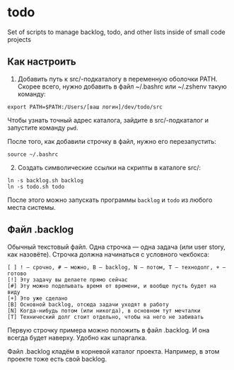# todo
Set of scripts to manage backlog, todo, and other lists inside of small code projects

## Как настроить
1. Добавить путь к src/-подкаталогу в переменную оболочки PATH.
   Скорее всего, нужно добавить в файл ~/.bashrc или ~/.zshenv такую команду:
```
export PATH=$PATH:/Users/[ваш логин]/dev/todo/src
```
Чтобы узнать точный адрес каталога, зайдите в src/-подкаталог и запустите команду ```pwd```.

После того, как добавили строчку в файл, нужно его перезапустить:
```
source ~/.bashrc
```

2. Создать символические ссылки на скрипты в каталоге src/:
```
ln -s backlog.sh backlog
ln -s todo.sh todo
```

После этого можно запускать программы ```backlog``` и ```todo``` из любого места системы.

## Файл .backlog
Обычный текстовый файл. Одна строчка — одна задача (или user story, как назовёте). Строчка должна начинаться с условного чекбокса:
```
[ ] ! — срочно, # — можно, B — backlog, N — потом, Т — технодолг, + — готово
[!] Эту задачу вы делаете прямо сейчас
[#] Эту можно поделывать время от времени, и вообще пусть будет на виду
[+] Это уже сделано
[B] Основной backlog, отсюда задачи уходят в работу
[N] Когда-нибудь потом (или никогда), в основном тут мечталки
[T] Технический долг стоит отдельно, чтобы на него не забивать
```
Первую строчку примера можно положить в файл .backlog. И она всегда будет наверху. Удобно как шпаргалка.

Файл .backlog кладём в корневой каталог проекта. Например, в этом проекте тоже есть свой backlog.
